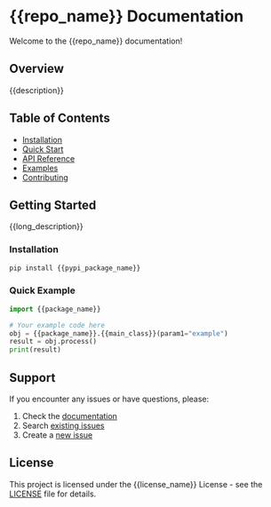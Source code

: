 # {{repo_name}} Documentation

Welcome to the {{repo_name}} documentation!

## Overview

{{description}}

## Table of Contents

- [Installation](installation.md)
- [Quick Start](quickstart.md)
- [API Reference](api.md)
- [Examples](examples.md)
- [Contributing](contributing.md)

## Getting Started

{{long_description}}

### Installation

```bash
pip install {{pypi_package_name}}
```

### Quick Example

```python
import {{package_name}}

# Your example code here
obj = {{package_name}}.{{main_class}}(param1="example")
result = obj.process()
print(result)
```

## Support

If you encounter any issues or have questions, please:

1. Check the [documentation](https://github.com/{{github_username}}/{{repo_name}})
2. Search [existing issues](https://github.com/{{github_username}}/{{repo_name}}/issues)
3. Create a [new issue](https://github.com/{{github_username}}/{{repo_name}}/issues/new)

## License

This project is licensed under the {{license_name}} License - see the [LICENSE](../LICENSE) file for details.
